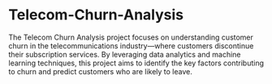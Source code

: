 # Telecom-Churn-Analysis
The Telecom Churn Analysis project focuses on understanding customer churn in the telecommunications industry—where customers discontinue their subscription services. By leveraging data analytics and machine learning techniques, this project aims to identify the key factors contributing to churn and predict customers who are likely to leave.

